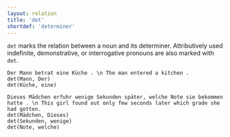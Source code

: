 ```yaml
---
layout: relation
title: 'det'
shortdef: 'determiner'
---
```


`det` marks the relation between a noun and its determiner. Attributively used indefinite, demonstrative, or interrogative pronouns are also marked with `det`.

~~~ sdparse
Der Mann betrat eine Küche . \n The man entered a kitchen .
det(Mann, Der)
det(Küche, eine)
~~~

~~~ sdparse
Dieses Mädchen erfuhr wenige Sekunden später, welche Note sie bekommen hatte . \n This girl found out only few seconds later which grade she had gotten.
det(Mädchen, Dieses)
det(Sekunden, wenige)
det(Note, welche)
~~~
